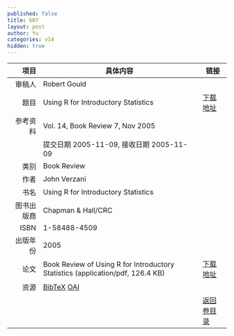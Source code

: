```yaml
---
published: false
title: b07
layout: post
author: Yu
categories: v14
hidden: true
---
```


| 项目 | 具体内容 | 链接 |
|---:|---|---|
| 审稿人 | Robert Gould| |
| 题目 |Using R for Introductory Statistics | [下载地址](http://www.jstatsoft.org/v14/b07/paper) |
| 参考资料 |Vol. 14, Book Review 7, Nov 2005 | |
| | 提交日期 2005-11-09, 接收日期 2005-11-09| | 
| 类别 | Book Review| |
| 作者 | John Verzani| |
| 书名| Using R for Introductory Statistics| |
| 图书出版商 | Chapman & Hall/CRC| |
| ISBN | 1-58488-4509| |
| 出版年份 | 2005| |
| 论文 | Book Review of Using R for Introductory Statistics  (application/pdf, 126.4 KB)| [下载地址](http://www.jstatsoft.org/v14/b07/paper) |
| 资源 | [BibTeX](http://www.jstatsoft.org/v14/b07/bibtex) [OAI](http://www.jstatsoft.org/oai?verb=GetRecord&identifier=oai.jstatsoft/v14/b07&prefix=oai_dc)| |
| |  | [返回卷目录]({{site.baseurl}}/volume/v14.html) |